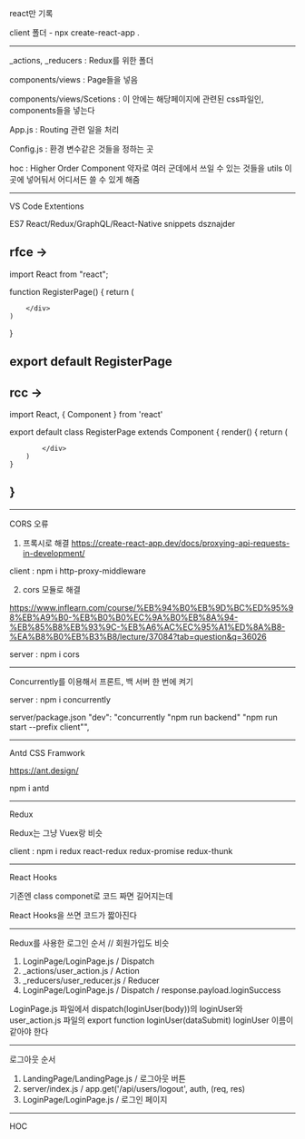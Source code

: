 react만 기록

client 폴더 - npx create-react-app .

-------------------------------------------------------------------------------------------------

_actions, _reducers : Redux를 위한 폴더

components/views : Page들을 넣음

components/views/Scetions : 이 안에는 해당페이지에 관련된 css파일인, components들을 넣는다

App.js : Routing 관련 일을 처리

Config.js : 환경 변수같은 것들을 정하는 곳

hoc : Higher Order Component 약자로 여러 군데에서 쓰일 수 있는 것들을
utils 이곳에 넣어둬서 어디서든 쓸 수 있게 해줌

-------------------------------------------------------------------------------------------------
VS Code Extentions

ES7 React/Redux/GraphQL/React-Native snippets
dsznajder

rfce ->
--------------------------
import React from "react";

function RegisterPage() {
    return (
        <div>
            
        </div>
    )
}

export default RegisterPage
--------------------------

rcc ->
--------------------------
import React, { Component } from 'react'

export default class RegisterPage extends Component {
    render() {
        return (
            <div>
                
            </div>
        )
    }
}
--------------------------

-------------------------------------------------------------------------------------------------

CORS 오류

1. 프록시로 해결
https://create-react-app.dev/docs/proxying-api-requests-in-development/

client : npm i http-proxy-middleware

2. cors 모듈로 해결

https://www.inflearn.com/course/%EB%94%B0%EB%9D%BC%ED%95%98%EB%A9%B0-%EB%B0%B0%EC%9A%B0%EB%8A%94-%EB%85%B8%EB%93%9C-%EB%A6%AC%EC%95%A1%ED%8A%B8-%EA%B8%B0%EB%B3%B8/lecture/37084?tab=question&q=36026

server : npm i cors

-------------------------------------------------------------------------------------------------
Concurrently를 이용해서 프론트, 백 서버 한 번에 켜기

server : npm i concurrently

server/package.json
"dev": "concurrently \"npm run backend\" \"npm run start --prefix client\"",

-------------------------------------------------------------------------------------------------
Antd CSS Framwork

https://ant.design/

npm i antd

-------------------------------------------------------------------------------------------------
Redux

Redux는 그냥 Vuex랑 비슷

client : npm i redux react-redux redux-promise redux-thunk

-------------------------------------------------------------------------------------------------
React Hooks

기존엔 class componet로 코드 짜면 길어지는데

React Hooks을 쓰면 코드가 짧아진다

-------------------------------------------------------------------------------------------------
Redux를 사용한 로그인 순서 // 회원가입도 비슷

1. LoginPage/LoginPage.js        / Dispatch
2. _actions/user_action.js       / Action
3. _reducers/user_reducer.js     / Reducer
4.  LoginPage/LoginPage.js       / Dispatch / response.payload.loginSuccess

LoginPage.js 파일에서 dispatch(loginUser(body))의 loginUser와
user_action.js 파일의 export function loginUser(dataSubmit) loginUser 이름이 같아야 한다

-------------------------------------------------------------------------------------------------
로그아웃 순서

1. LandingPage/LandingPage.js   / 로그아웃 버튼
2. server/index.js              / app.get('/api/users/logout', auth, (req, res)
3.  LoginPage/LoginPage.js      / 로그인 페이지

-------------------------------------------------------------------------------------------------
HOC
